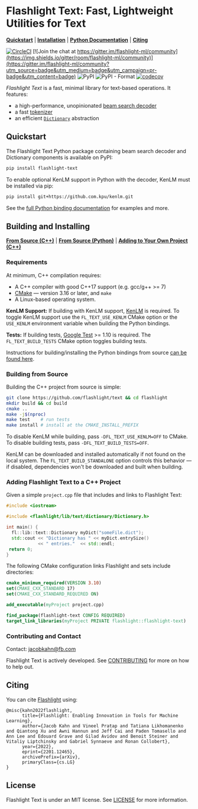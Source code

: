 # Flashlight Text: Fast, Lightweight Utilities for Text

[**Quickstart**](#quickstart)
| [**Installation**](#building-and-installing)
| [**Python Documentation**](bindings/python)
| [**Citing**](#citing)

[![CircleCI](https://circleci.com/gh/flashlight/text.svg?style=shield)](https://app.circleci.com/pipelines/github/flashlight/text)
[![Join the chat at https://gitter.im/flashlight-ml/community](https://img.shields.io/gitter/room/flashlight-ml/community)](https://gitter.im/flashlight-ml/community?utm_source=badge&utm_medium=badge&utm_campaign=pr-badge&utm_content=badge) ![PyPI](https://img.shields.io/pypi/v/flashlight-text?color=dark%20green) ![PyPI - Format](https://img.shields.io/pypi/format/flashlight-text) [![codecov](https://codecov.io/gh/flashlight/text/branch/main/graph/badge.svg?token=rBp4AilMc0)](https://codecov.io/gh/flashlight/text)

*Flashlight Text* is a fast, minimal library for text-based operations. It features:
- a high-performance, unopinionated [beam search decoder](flashlight/lib/text/decoder)
- a fast [tokenizer](flashlight/lib/text/tokenizer)
- an efficient [`Dictionary`](flashlight/lib/text/dictionary) abstraction

## Quickstart

The Flashlight Text Python package containing beam search decoder and Dictionary components is available on PyPI:
```bash
pip install flashlight-text
```
To enable optional KenLM support in Python with the decoder, KenLM must be installed via pip:
```bash
pip install git+https://github.com.kpu/kenlm.git
```

See the [full Python binding documentation](bindings/python) for examples and more.

## Building and Installing
[**From Source (C++)**](#building-from-source) | [**From Source (Python)**](bindings/python#build-instructions) | [**Adding to Your Own Project (C++)**](#adding-flashlight-text-to-a-c-project)

### Requirements
At minimum, C++ compilation requires:
- A C++ compiler with good C++17 support (e.g. gcc/g++ >= 7)
- [CMake](https://cmake.org/) — version 3.16 or later, and ``make``
- A Linux-based operating system.

**KenLM Support:** If building with KenLM support, [KenLM](https://github.com/kpu/kenlm/) is required. To toggle KenLM support use the `FL_TEXT_USE_KENLM` CMake option or the `USE_KENLM` environment variable when building the Python bindings.

**Tests:** If building tests, [Google Test](https://github.com/google/googletest) >= 1.10 is required. The `FL_TEXT_BUILD_TESTS` CMake option toggles building tests.

Instructions for building/installing the Python bindings from source [can be found here](bindings/python/README.md).

### Building from Source

Building the C++ project from source is simple:
```bash
git clone https://github.com/flashlight/text && cd flashlight
mkdir build && cd build
cmake ..
make -j$(nproc)
make test    # run tests
make install # install at the CMAKE_INSTALL_PREFIX
```
To disable KenLM while building, pass `-DFL_TEXT_USE_KENLM=OFF` to CMake. To disable building tests, pass `-DFL_TEXT_BUILD_TESTS=OFF`.

KenLM can be downloaded and installed automatically if not found on the local system. The `FL_TEXT_BUILD_STANDALONE` option controls this behavior — if disabled, dependencies won't be downloaded and built when building.

### Adding Flashlight Text to a C++ Project

Given a simple `project.cpp` file that includes and links to Flashlight Text:
```c++
#include <iostream>

#include <flashlight/lib/text/dictionary/Dictionary.h>

int main() {
  fl::lib::text::Dictionary myDict("someFile.dict");
  std::cout << "Dictionary has " << myDict.entrySize()
            << " entries."  << std::endl;
 return 0;
}
```

The following CMake configuration links Flashlight and sets include directories:

```cmake
cmake_minimum_required(VERSION 3.10)
set(CMAKE_CXX_STANDARD 17)
set(CMAKE_CXX_STANDARD_REQUIRED ON)

add_executable(myProject project.cpp)

find_package(flashlight-text CONFIG REQUIRED)
target_link_libraries(myProject PRIVATE flashlight::flashlight-text)
```

### Contributing and Contact
Contact: jacobkahn@fb.com

Flashlight Text is actively developed. See
[CONTRIBUTING](CONTRIBUTING.md) for more on how to help out.

## Citing
You can cite [Flashlight](https://arxiv.org/abs/2201.12465) using:
```
@misc{kahn2022flashlight,
      title={Flashlight: Enabling Innovation in Tools for Machine Learning},
      author={Jacob Kahn and Vineel Pratap and Tatiana Likhomanenko and Qiantong Xu and Awni Hannun and Jeff Cai and Paden Tomasello and Ann Lee and Edouard Grave and Gilad Avidov and Benoit Steiner and Vitaliy Liptchinsky and Gabriel Synnaeve and Ronan Collobert},
      year={2022},
      eprint={2201.12465},
      archivePrefix={arXiv},
      primaryClass={cs.LG}
}
```

## License
Flashlight Text is under an MIT license. See [LICENSE](LICENSE) for more information.
